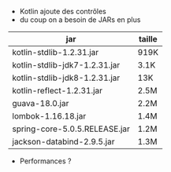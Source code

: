 
* Kotlin ajoute des contrôles
* du coup on a besoin de JARs en plus

| jar                           |taille|
|-------------------------------|------|
| kotlin-stdlib-1.2.31.jar      | 919K |
| kotlin-stdlib-jdk7-1.2.31.jar | 3.1K |
| kotlin-stdlib-jdk8-1.2.31.jar |  13K |
| kotlin-reflect-1.2.31.jar     | 2.5M |
| guava-18.0.jar                | 2.2M |
| lombok-1.16.18.jar            | 1.4M | 
| spring-core-5.0.5.RELEASE.jar | 1.2M | 
| jackson-databind-2.9.5.jar    | 1.3M | 
 

* Performances ?
